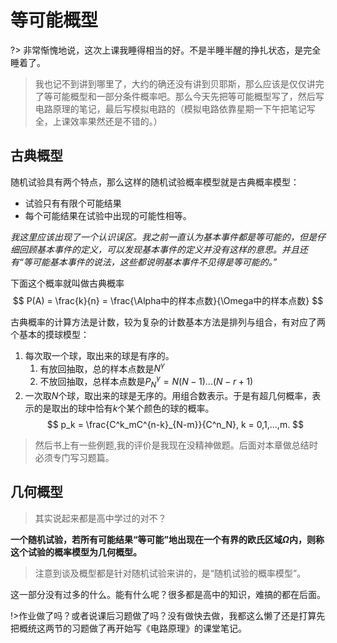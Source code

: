 # 等可能概型

?> 非常惭愧地说，这次上课我睡得相当的好。不是半睡半醒的挣扎状态，是完全睡着了。
>我也记不到讲到哪里了，大约的确还没有讲到贝耶斯，那么应该是仅仅讲完了等可能概型和一部分条件概率吧。那么今天先把等可能概型写了，然后写电路原理的笔记，最后写模拟电路的（模拟电路依靠星期一下午把笔记写全，上课效率果然还是不错的。）

## 古典概型

随机试验具有两个特点，那么这样的随机试验概率模型就是古典概率模型：

- 试验只有有限个可能结果
- 每个可能结果在试验中出现的可能性相等。

*我这里应该出现了一个认识误区。我之前一直认为基本事件都是等可能的，但是仔细回顾基本事件的定义，可以发现基本事件的定义并没有这样的意思。并且还有“等可能基本事件的说法，这些都说明基本事件不见得是等可能的。”*


下面这个概率就叫做古典概率
$$
P(A) = \frac{k}{n} = \frac{\Alpha中的样本点数}{\Omega中的样本点数}
$$

古典概率的计算方法是计数，较为复杂的计数基本方法是排列与组合，有对应了两个基本的摸球模型：
1. 每次取一个球，取出来的球是有序的。
    1. 有放回抽取，总的样本点数是$N^\gamma$
    2. 不放回抽取，总样本点数是$P^{\gamma}_{N} = N(N-1)...(N-r+1)$
2. 一次取$N$个球，取出来的球是无序的。用组合数表示。于是有超几何概率，表示的是取出的球中恰有$k$个某个颜色的球的概率。
$$
p_k = \frac{C^k_mC^{n-k}_{N-m}}{C^n_N}, k = 0,1,...,m.
$$

>然后书上有一些例题,我的评价是我现在没精神做题。后面对本章做总结时必须专门写习题篇。

## 几何概型

>其实说起来都是高中学过的对不？

**一个随机试验，若所有可能结果“等可能”地出现在一个有界的欧氏区域$\Omega$内，则称这个试验的概率模型为几何概型。**

>注意到谈及概型都是针对随机试验来讲的，是“随机试验的概率模型”。

这一部分没有过多的什么。能有什么呢？很多都是高中的知识，难搞的都在后面。

!>作业做了吗？或者说课后习题做了吗？没有做快去做，我都这么懒了还是打算先把概统这两节的习题做了再开始写《电路原理》的课堂笔记。